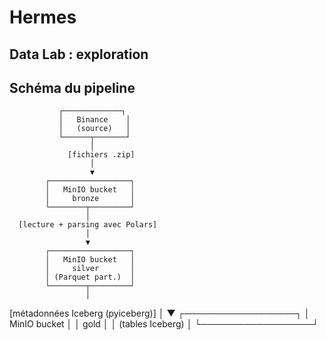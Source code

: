 # Hermes
Data Lab : exploration 
---

## Schéma du pipeline
               ┌─────────────┐
               │   Binance    │
               │   (source)   │
               └──────┬───────┘
                      │
                 [fichiers .zip]
                      │
                      ▼
            ┌──────────────────┐
            │   MinIO bucket   │
            │     bronze       │
            └────────┬─────────┘
                     │
      [lecture + parsing avec Polars]
                     │
                     ▼
            ┌──────────────────┐
            │   MinIO bucket   │
            │     silver       │
            │ (Parquet part.)  │
            └────────┬─────────┘
                     │
 [métadonnées Iceberg (pyiceberg)]
                     │
                     ▼
            ┌──────────────────┐
            │   MinIO bucket   │
            │      gold        │
            │ (tables Iceberg) │
            └──────────────────┘

